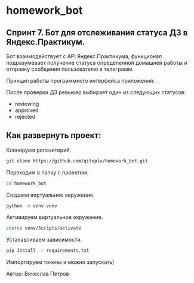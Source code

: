 # homework_bot
## Спринт 7. Бот для отслеживания статуса ДЗ в Яндекс.Практикум.

Бот взаимодействует с API Яндекс.Практикума, функционал подразумевает получение статуса определенной домашней работы и отправку сообщения пользователю в телеграмм.

Принцип работы программного интерфейса приложения:

После проверки ДЗ ревьюер выбирает один из следующих статусов:
- reviewing
- approved
- rejected

## Как развернуть проект:
Клонируем репозиторий.
```bash
git clone https://github.com/qitoplu/homework_bot.git
```
Переходим в папку с проектом.
```bash
cd homework_bot
```
Создаем виртуальное окружение.
```bash
python -m venv venv
```
Активируем виртуальное окружение.
```bash
source venv/Scripts/activate
```
Устанавливаем зависимости.
```bash
pip install -r requirements.txt
```
Импортируем токены и можно запускать)

Автор: Вячеслав Петров


